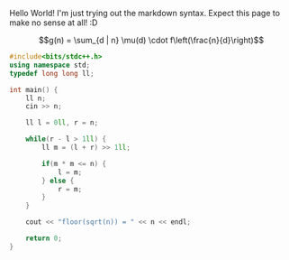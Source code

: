Hello World! I'm just trying out the markdown syntax. Expect this page to make no sense at all! :D

$$g(n) = \sum_{d | n} \mu(d) \cdot f\left(\frac{n}{d}\right)$$

```c++
#include<bits/stdc++.h>
using namespace std;
typedef long long ll;

int main() {
    ll n;
    cin >> n;

    ll l = 0ll, r = n;

    while(r - l > 1ll) {
        ll m = (l + r) >> 1ll;

        if(m * m <= n) {
            l = m;
        } else {
            r = m;
        }
    }

    cout << "floor(sqrt(n)) = " << n << endl;

    return 0;
}
```